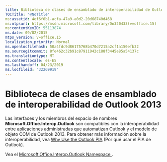 ```yaml
---
title: Biblioteca de clases de ensamblado de interoperabilidad de Outlook 2013
TOCTitle: '@NoTitle'
ms:assetid: 4ef6f0b1-acfa-47a9-a0d2-20d68740d468
ms:mtpsurl: https://msdn.microsoft.com/library/Dn320433(v=office.15)
ms:contentKeyID: 55113874
ms.date: 09/02/2015
mtps_version: v=office.15
localization_priority: Normal
ms.openlocfilehash: 50a4fdc9d86175768b470d7215a2cf1a150efb32
ms.sourcegitcommit: 8fe462c32b91c87911942c188f3445e85a54137c
ms.translationtype: MT
ms.contentlocale: es-ES
ms.lasthandoff: 04/23/2019
ms.locfileid: "32269919"
---
```

# <a name="outlook-2013-interop-assembly-class-library"></a>Biblioteca de clases de ensamblado de interoperabilidad de Outlook 2013

Las interfaces y los miembros del espacio de nombres **Microsoft.Office.Interop.Outlook** son compatibles con la interoperabilidad entre aplicaciones administradas que automatizan Outlook y el modelo de objeto COM de Outlook 2013. Para obtener más información sobre la interoperabilidad, vea [Why Use the Outlook PIA](why-use-the-outlook-pia.md) (Por qué usar el PIA de Outlook).

Vea el [ Microsoft.Office.Interop.Outlook Namespace ](https://docs.microsoft.com/dotnet/api/microsoft.office.interop.outlook?view=outlook-pia).

